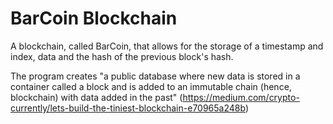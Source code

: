 # BarCoin Blockchain

A blockchain, called BarCoin, that allows for the storage of a timestamp and index, data and the hash of the previous block's hash.

The program creates "a public database where new data is stored in a container called a block and is added to an immutable chain (hence, blockchain) with data added in the past" (https://medium.com/crypto-currently/lets-build-the-tiniest-blockchain-e70965a248b)


